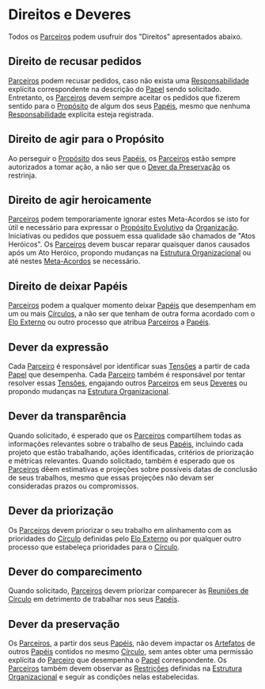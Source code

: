 # Direitos e Deveres

Todos os [Parceiros](organizacao.md#parceiros) podem usufruir dos "Direitos" apresentados abaixo.

## Direito de recusar pedidos

[Parceiros](organizacao.md#parceiros) podem recusar pedidos, caso não exista uma [Responsabilidade](estrutura-organizacional.md#papeis) explícita correspondente na descrição do [Papel](estrutura-organizacional.md#papeis) sendo solicitado. Entretanto, os [Parceiros](organizacao.md#parceiros) devem sempre aceitar os pedidos que fizerem sentido para o [Propósito](estrutura-organizacional.md#papeis) de algum dos seus [Papéis](estrutura-organizacional.md#papeis), mesmo que nenhuma [Responsabilidade](estrutura-organizacional.md#papeis) explícita esteja registrada.

## Direito de agir para o Propósito

Ao perseguir o [Propósito](estrutura-organizacional.md#papeis) dos seus [Papéis](estrutura-organizacional.md#papeis), os [Parceiros](organizacao.md#parceiros) estão sempre autorizados a tomar ação, a não ser que o [Dever da Preservação](direitos-e-deveres.md#dever-da-preservacao) os restrinja.

## Direito de agir heroicamente

[Parceiros](organizacao.md#parceiros) podem temporariamente ignorar estes Meta-Acordos se isto for útil e necessário para expressar o [Propósito Evolutivo](organizacao.md#proposito-evolutivo) da [Organização](organizacao.md). Iniciativas ou pedidos que possuem essa qualidade são chamados de "Atos Heróicos". Os [Parceiros](organizacao.md#parceiros) devem buscar reparar quaisquer danos causados após um Ato Heróico, propondo mudanças na [Estrutura Organizacional](estrutura-organizacional.md) ou até nestes [Meta-Acordos](direitos-e-deveres.md#meta-acordos) se necessário.

## Direito de deixar Papéis

[Parceiros](organizacao.md#parceiros) podem a qualquer momento deixar [Papéis](estrutura-organizacional.md#papeis) que desempenham em um ou mais [Círculos](estrutura-organizacional.md#circulos), a não ser que tenham de outra forma acordado com o [Elo Externo](papeis-essenciais.md#elo-externo) ou outro processo que atribua [Parceiros](organizacao.md#parceiros) a [Papéis](estrutura-organizacional.md#papeis).

## Dever da expressão

Cada [Parceiro](organizacao.md#parceiros) é responsável por identificar suas [Tensões](organizacao.md#tensoes) a partir de cada [Papel](estrutura-organizacional.md#papeis) que desempenha. Cada [Parceiro](organizacao.md#parceiros) também é responsável por tentar resolver essas [Tensões](organizacao.md#tensoes), engajando outros [Parceiros](organizacao.md#parceiros) em seus [Deveres](direitos-e-deveres.md#direitos-e-deveres) ou propondo mudanças na [Estrutura Organizacional](estrutura-organizacional.md).

## Dever da transparência

Quando solicitado, é esperado que os [Parceiros](organizacao.md#parceiros) compartilhem todas as informações relevantes sobre o trabalho de seus [Papéis](estrutura-organizacional.md#papeis), incluindo cada projeto que estão trabalhando, ações identificadas, critérios de priorização e métricas relevantes. Quando solicitado, também é esperado que os [Parceiros](organizacao.md#parceiros) dêem estimativas e projeções sobre possíveis datas de conclusão de seus trabalhos, mesmo que essas projeções não devam ser consideradas prazos ou compromissos.

## Dever da priorização

Os [Parceiros](organizacao.md#parceiros) devem priorizar o seu trabalho em alinhamento com as prioridades do [Círculo](estrutura-organizacional.md#circulos) definidas pelo [Elo Externo](papeis-essenciais.md#elo-externo) ou por qualquer outro processo que estabeleça prioridades para o [Círculo](estrutura-organizacional.md#circulos).

## Dever do comparecimento

Quando solicitado, [Parceiros](organizacao.md#parceiros) devem priorizar comparecer às [Reuniões de Círculo](reunioes-de-circulo.md) em detrimento de trabalhar nos seus [Papéis](estrutura-organizacional.md#papeis).

## Dever da preservação

Os [Parceiros](organizacao.md#parceiros), a partir dos seus [Papéis](estrutura-organizacional.md#papeis), não devem impactar os [Artefatos](estrutura-organizacional.md#papeis) de outros [Papéis](estrutura-organizacional.md#papeis) contidos no mesmo [Círculo](estrutura-organizacional.md#circulos), sem antes obter uma permissão explícita do [Parceiro](organizacao.md#parceiros) que desempenha o [Papel](estrutura-organizacional.md#papeis) correspondente. Os [Parceiros](organizacao.md#parceiros) também devem observar as [Restrições](estrutura-organizacional.md#restricoes) definidas na [Estrutura Organizacional](estrutura-organizacional.md) e seguir as condições nelas estabelecidas.

